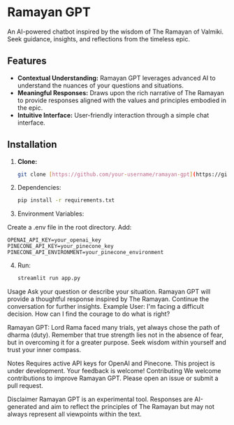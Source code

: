 # Ramayan GPT

An AI-powered chatbot inspired by the wisdom of The Ramayan of Valmiki. Seek guidance, insights, and reflections from the timeless epic.

## Features

* **Contextual Understanding:** Ramayan GPT leverages advanced AI to understand the nuances of your questions and situations.
* **Meaningful Responses:** Draws upon the rich narrative of The Ramayan to provide responses aligned with the values and principles embodied in the epic.
* **Intuitive Interface:** User-friendly interaction through a simple chat interface.

## Installation

1. **Clone:**
   ```bash
   git clone [https://github.com/your-username/ramayan-gpt](https://github.com/your-username/ramayan-gpt)

2. Dependencies:
    ```bash
   pip install -r requirements.txt

3. Environment Variables:

Create a .env file in the root directory.
Add:

    OPENAI_API_KEY=your_openai_key
    PINECONE_API_KEY=your_pinecone_key
    PINECONE_API_ENVIRONMENT=your_pinecone_environment

4. Run:
   ```bash
   streamlit run app.py


Usage
Ask your question or describe your situation.
Ramayan GPT will provide a thoughtful response inspired by The Ramayan.
Continue the conversation for further insights.
Example
User: I'm facing a difficult decision. How can I find the courage to do what is right?

Ramayan GPT: Lord Rama faced many trials, yet always chose the path of dharma (duty). Remember that true strength lies not in the absence of fear, but in overcoming it for a greater purpose. Seek wisdom within yourself and trust your inner compass.

Notes
Requires active API keys for OpenAI and Pinecone.
This project is under development. Your feedback is welcome!
Contributing
We welcome contributions to improve Ramayan GPT. Please open an issue or submit a pull request.

Disclaimer
Ramayan GPT is an experimental tool. Responses are AI-generated and aim to reflect the principles of The Ramayan but may not always represent all viewpoints within the text.




